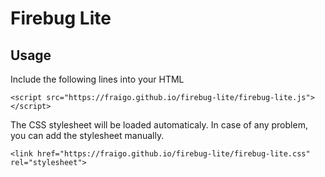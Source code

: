 # Firebug Lite 

## Usage 

Include the following lines into your HTML

    <script src="https://fraigo.github.io/firebug-lite/firebug-lite.js"></script>
    
The CSS stylesheet will be loaded automaticaly. In case of any problem, you can add the stylesheet manually.

    <link href="https://fraigo.github.io/firebug-lite/firebug-lite.css" rel="stylesheet">

